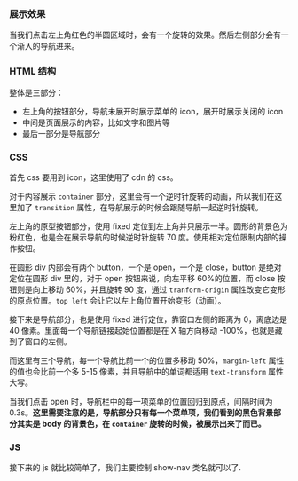 ### 展示效果

当我们点击左上角红色的半圆区域时，会有一个旋转的效果。然后左侧部分会有一个渐入的导航进来。

### HTML 结构

整体是三部分：

- 左上角的按钮部分，导航未展开时展示菜单的 icon，展开时展示关闭的 icon
- 中间是页面展示的内容，比如文字和图片等
- 最后一部分是导航部分

### CSS

首先 css 要用到 icon，这里使用了 cdn 的 css。

对于内容展示 `container` 部分，这里会有一个逆时针旋转的动画，所以我们在这里加了 `transition` 属性，在导航展示的时候会跟随导航一起逆时针旋转。

左上角的原型按钮部分，使用 fixed 定位到左上角并只展示一半。圆形的背景色为粉红色，也是会在展示导航的时候逆时针旋转 70 度。使用相对定位限制内部的操作按钮。

在圆形 div 内部会有两个 button，一个是 open，一个是 close，button 是绝对定位在圆形 div 里的，对于 open 按钮来说，向左平移 60%的位置，而 close 按钮则是向上移动 60%，并且旋转 90 度，通过 `tranform-origin` 属性改变它变形的原点位置。`top left` 会让它以左上角位置开始变形（动画）。

接下来是导航部分，也是使用 fixed 进行定位，靠窗口左侧的距离为 0，离底边是 40 像素。里面每一个导航链接起始位置都是在 X 轴方向移动 -100%，也就是藏到了窗口的左侧。

而这里有三个导航，每一个导航比前一个的位置多移动 50%，`margin-left` 属性的值也会比前一个多 5-15 像素，并且导航中的单词都适用 `text-transform` 属性大写。

当我们点击 open 时，导航栏中的每一项菜单的位置回归到原点，间隔时间为 0.3s。**这里需要注意的是，导航部分只有每一个菜单项，我们看到的黑色背景部分其实是 body 的背景色，在 `container` 旋转的时候，被展示出来了而已。**

### JS

接下来的 js 就比较简单了，我们主要控制 show-nav 类名就可以了.
